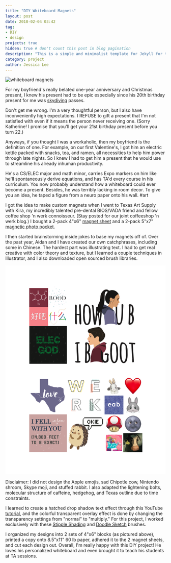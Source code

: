```yaml
---
title: "DIY Whiteboard Magnets"
layout: post
date: 2018-02-04 03:42
tag:
- DIY
- design
projects: true
hidden: true # don't count this post in blog pagination
description: "This is a simple and minimalist template for Jekyll for those who likes to eat noodles."
category: project
author: Jessica Lee
---
```


![whiteboard magnets](https://jursurcur.github.io/assets/images/whiteboard-magnets.jpg)

For my boyfriend's really belated one-year anniversary and Christmas present, I knew his present had to be epic especially since his 20th birthday present for me was [skydiving](/assets/images/skydiving.jpg) passes.

Don't get me wrong. I'm a very thoughtful person, but I also have inconveniently high expectations. I REFUSE to gift a present that I'm not satisfied with even if it means the person never receiving one. (Sorry Katherine! I promise that you'll get your 21st birthday present before you turn 22.)

Anyways, if you thought I was a workaholic, then my boyfriend is the definition of one. For example, on our first Valentine's, I got him an electric kettle packed with snacks, tea, and ramen, all necessities to help him power through late nights. So I knew I had to get him a present that he would use to streamline his already inhuman productivity.

He's a CS/ELEC major and math minor, carries Expo markers on him like he'll spontaneously derive equations, and has TA'd every course in his curriculum. You now probably understand how a whiteboard could ever become a present. Besides, he was terribly lacking in room decor. To give you an idea, he taped a figure from a neuro paper onto his wall. #art

I got the idea to make custom magnets when I went to Texas Art Supply with Kira, my incredibly talented pre-dental BIOS/VADA friend and fellow coffee shop 'n werk connoisseur. (Stay posted for our joint coffeeshop 'n werk blog.) I bought a 2-pack 4"x6" [magnet sheet](https://www.texasart.com/group/3831/102) and a 2-pack 5"x7" [magnetic photo pocket](https://www.texasart.com/group/3830/102).

I then started brainstorming inside jokes to base my magnets off of. Over the past year, Aidan and I have created our own catchphrases, including some in Chinese. The hardest part was illustrating text. I had to get real creative with color theory and texture, but I learned a couple techniques in Illustrator, and I also downloaded open sourced brush libraries.

![compiled magnets](/assets/images/compiled-magnets.png)
<figcaption class="caption">Disclaimer: I did not design the Apple emojis, sad Chipotle cow, Nintendo shroom, Skype moji, and stuffed rabbit. I also adapted the lightening bolts, molecular structure of caffeine, hedgehog, and Texas outline due to time constraints.</figcaption>

I learned to create a hatched drop shadow text effect through this YouTube [tutorial](https://www.youtube.com/watch?v=PVij2CNspjE), and the colorful transparent overlay effect is done by changing the transparency settings from "normal" to "multiply." For this project, I worked exclusively with these [Stipple Shading](https://blog.spoongraphics.co.uk/freebies/8-free-stipple-shading-brushes-for-adobe-illustrator) and [Doodle Sketch](http://www.melsbrushes.co.uk/free-illustrator-brushes-natural-sketch-doodle-lines-set/) brushes.

I organized my designs into 2 sets of 4"x6" blocks (as pictured above), printed a copy onto 8.5"x11" 60 lb paper, adhered it to the 2 magnet sheets, and cut each design out. Overall, I'm really happy with this DIY project! He loves his personalized whiteboard and even brought it to teach his students at TA sessions.